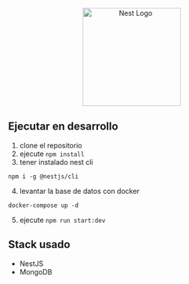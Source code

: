 <p align="center">
  <a href="http://nestjs.com/" target="blank"><img src="https://nestjs.com/img/logo-small.svg" width="200" alt="Nest Logo" /></a>
</p>

## Ejecutar en desarrollo

1. clone el repositorio
2. ejecute `npm install`
3. tener instalado nest cli

```
npm i -g @nestjs/cli
```

4. levantar la base de datos con docker

```
docker-compose up -d
```

5. ejecute `npm run start:dev`

## Stack usado

- NestJS
- MongoDB
